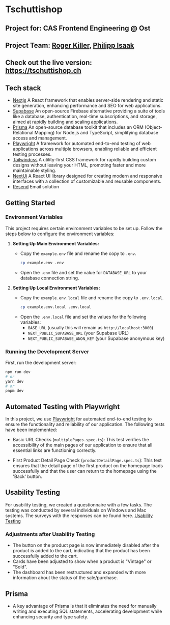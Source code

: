 # Tschuttishop

## Project for: CAS Frontend Engineering @ Ost
## Project Team: [Roger Killer](https://github.com/killer-r2d2), [Philipp Isaak](https://github.com/codewurstler) 
## Check out the live version: https://tschuttishop.ch

## Tech stack
- [Nextjs](https://nextjs.org/)
  A React framework that enables server-side rendering and static site generation, enhancing performance and SEO for web applications.
- [Supabase](https://supabase.com/)
An open-source Firebase alternative providing a suite of tools like a database, authentication, real-time subscriptions, and storage, aimed at rapidly building and scaling applications.
- [Prisma](https://www.prisma.io/)
An open-source database toolkit that includes an ORM (Object-Relational Mapping) for Node.js and TypeScript, simplifying database access and management.
- [Playwright](https://playwright.dev/)
A framework for automated end-to-end testing of web applications across multiple browsers, enabling reliable and efficient testing processes.
- [Tailwindcss](https://tailwindcss.com/)
A utility-first CSS framework for rapidly building custom designs without leaving your HTML, promoting faster and more maintainable styling.
- [NextUi](https://nextui.org/)
A React UI library designed for creating modern and responsive interfaces with a collection of customizable and reusable components.
- [Resend](https://resend.com/)
Email solution

## Getting Started

### Environment Variables

This project requires certain environment variables to be set up. Follow the steps below to configure the environment variables:

1. **Setting Up Main Environment Variables:**
    - Copy the `example.env` file and rename the copy to `.env`.
        ```bash
        cp example.env .env
        ```
    - Open the `.env` file and set the value for `DATABASE_URL` to your database connection string.

2. **Setting Up Local Environment Variables:**
    - Copy the `example.env.local` file and rename the copy to `.env.local`.
        ```bash
        cp example.env.local .env.local
        ```
    - Open the `.env.local` file and set the values for the following variables:
        - `BASE_URL` (usually this will remain as `http://localhost:3000`)
        - `NEXT_PUBLIC_SUPABASE_URL` (your Supabase URL)
        - `NEXT_PUBLIC_SUPABASE_ANON_KEY` (your Supabase anonymous key)

### Running the Development Server

First, run the development server:

```bash
npm run dev
# or
yarn dev
# or
pnpm dev
```

## Automated Testing with Playwright

In this project, we use [Playwright](https://playwright.dev/) for automated end-to-end testing to ensure the functionality and reliability of our application. The following tests have been implemented:

- Basic URL Checks (`multiplePages.spec.ts`): This test verifies the accessibility of the main pages of our application to ensure that all essential links are functioning correctly.
  
- First Product Detail Page Check (`productDetailPage.spec.ts`): This test ensures that the detail page of the first product on the homepage loads successfully and that the user can return to the homepage using the 'Back' button.

## Usability Testing
For usability testing, we created a questionnaire with a few tasks. The testing was conducted by several individuals on Windows and Mac systems. The surveys with the responses can be found here. [Usability Testing](https://drive.google.com/drive/folders/1aVG5FBLAst57tTYWFlhghE66SeIWbxEz?usp=sharing)
### Adjustments after Usability Testing
- The button on the product page is now immediately disabled after the product is added to the cart, indicating that the product has been successfully added to the cart.
- Cards have been adjusted to show when a product is "Vintage" or "Sold".
- The dashboard has been restructured and expanded with more information about the status of the sale/purchase.

## Prisma
- A key advantage of Prisma is that it eliminates the need for manually writing and executing SQL statements, accelerating development while enhancing security and type safety.